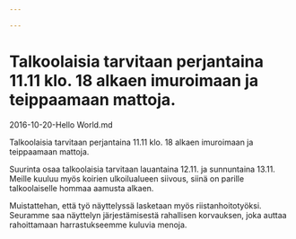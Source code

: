 ```yaml
---

---
```

# Talkoolaisia tarvitaan perjantaina 11.11 klo. 18 alkaen imuroimaan ja teippaamaan mattoja.

2016-10-20-Hello World.md

Talkoolaisia tarvitaan perjantaina 11.11 klo. 18 alkaen imuroimaan ja teippaamaan mattoja.

Suurinta osaa talkoolaisia tarvitaan lauantaina 12.11. ja sunnuntaina 13.11. Meille kuuluu myös koirien ulkoilualueen siivous, siinä on parille talkoolaiselle hommaa aamusta alkaen.

Muistattehan, että työ näyttelyssä lasketaan myös riistanhoitotyöksi. Seuramme saa näyttelyn järjestämisestä rahallisen korvauksen, joka auttaa rahoittamaan harrastukseemme kuluvia menoja.

